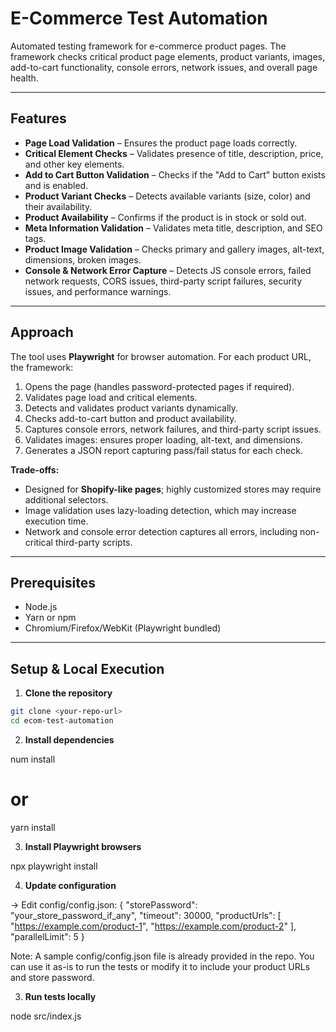 # E-Commerce Test Automation

Automated testing framework for e-commerce product pages. The framework checks critical product page elements, product variants, images, add-to-cart functionality, console errors, network issues, and overall page health.

---

## Features

- **Page Load Validation** – Ensures the product page loads correctly.  
- **Critical Element Checks** – Validates presence of title, description, price, and other key elements.  
- **Add to Cart Button Validation** – Checks if the "Add to Cart" button exists and is enabled.  
- **Product Variant Checks** – Detects available variants (size, color) and their availability.  
- **Product Availability** – Confirms if the product is in stock or sold out.  
- **Meta Information Validation** – Validates meta title, description, and SEO tags.  
- **Product Image Validation** – Checks primary and gallery images, alt-text, dimensions, broken images.  
- **Console & Network Error Capture** – Detects JS console errors, failed network requests, CORS issues, third-party script failures, security issues, and performance warnings.  

---

## Approach

The tool uses **Playwright** for browser automation. For each product URL, the framework:

1. Opens the page (handles password-protected pages if required).  
2. Validates page load and critical elements.  
3. Detects and validates product variants dynamically.  
4. Checks add-to-cart button and product availability.  
5. Captures console errors, network failures, and third-party script issues.  
6. Validates images: ensures proper loading, alt-text, and dimensions.  
7. Generates a JSON report capturing pass/fail status for each check.

**Trade-offs:**  

- Designed for **Shopify-like pages**; highly customized stores may require additional selectors.  
- Image validation uses lazy-loading detection, which may increase execution time.  
- Network and console error detection captures all errors, including non-critical third-party scripts.

---

## Prerequisites

- Node.js
- Yarn or npm  
- Chromium/Firefox/WebKit (Playwright bundled)  

---

## Setup & Local Execution

1. **Clone the repository**

```bash
git clone <your-repo-url>
cd ecom-test-automation
```

2. **Install dependencies**

num install
# or
yarn install


3. **Install Playwright browsers**

npx playwright install


4. **Update configuration**

-> Edit config/config.json:
{
  "storePassword": "your_store_password_if_any",
  "timeout": 30000,
  "productUrls": [
    "https://example.com/product-1",
    "https://example.com/product-2"
  ],
  "parallelLimit": 5
}

Note: A sample config/config.json file is already provided in the repo. You can use it as-is to run the tests or modify it to include your product URLs and store password.

3. **Run tests locally**

node src/index.js